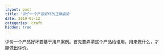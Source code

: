 ```yaml
---
layout: post
title: '评价一个产品好坏的正确姿势'
date: 2019-03-12
categories: draft
hidden: true
---
```


评价一个产品好坏要基于用户案例。首先要弄清这个产品给谁用，用来做什么，才能做出评价。
